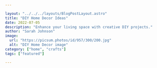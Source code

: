 ```yaml
---

layout: "../../../layouts/BlogPostLayout.astro"
title: "DIY Home Decor Ideas"
date: 2022-07-05
description: "Enhance your living space with creative DIY projects."
author: "Sarah Johnson"
image:
  url: "https://picsum.photos/id/957/300/200.jpg"
  alt: "DIY Home Decor image"
category: ["home", "crafts"]
tags: ["featured"]

---
```




